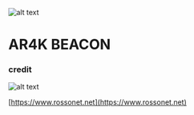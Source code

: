 
![alt text](https://raw.githubusercontent.com/rossonet/ar4k-beacon/master/artwork/ar4k-beacon.png "Ar4k Beacon logo")

# AR4K BEACON


### credit

![alt text](https://app.rossonet.net/wp-content/uploads/2021/10/rossonet-logo_280_115.png "Rossonet")

[https://www.rossonet.net](https://www.rossonet.net)

